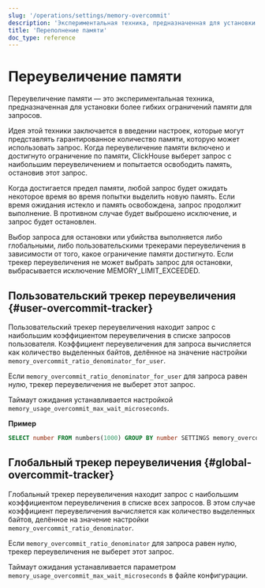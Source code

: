 ```yaml
---
slug: '/operations/settings/memory-overcommit'
description: 'Экспериментальная техника, предназначенная для установки более гибких'
title: 'Переполнение памяти'
doc_type: reference
---
```

# Переувеличение памяти

Переувеличение памяти — это экспериментальная техника, предназначенная для установки более гибких ограничений памяти для запросов.

Идея этой техники заключается в введении настроек, которые могут представлять гарантированное количество памяти, которую может использовать запрос. Когда переувеличение памяти включено и достигнуто ограничение по памяти, ClickHouse выберет запрос с наибольшим переувеличением и попытается освободить память, остановив этот запрос.

Когда достигается предел памяти, любой запрос будет ожидать некоторое время во время попытки выделить новую память. Если время ожидания истекло и память освобождена, запрос продолжит выполнение. В противном случае будет выброшено исключение, и запрос будет остановлен.

Выбор запроса для остановки или убийства выполняется либо глобальными, либо пользовательскими трекерами переувеличения в зависимости от того, какое ограничение памяти достигнуто. Если трекер переувеличения не может выбрать запрос для остановки, выбрасывается исключение MEMORY_LIMIT_EXCEEDED.

## Пользовательский трекер переувеличения {#user-overcommit-tracker}

Пользовательский трекер переувеличения находит запрос с наибольшим коэффициентом переувеличения в списке запросов пользователя. Коэффициент переувеличения для запроса вычисляется как количество выделенных байтов, делённое на значение настройки `memory_overcommit_ratio_denominator_for_user`.

Если `memory_overcommit_ratio_denominator_for_user` для запроса равен нулю, трекер переувеличения не выберет этот запрос.

Таймаут ожидания устанавливается настройкой `memory_usage_overcommit_max_wait_microseconds`.

**Пример**

```sql
SELECT number FROM numbers(1000) GROUP BY number SETTINGS memory_overcommit_ratio_denominator_for_user=4000, memory_usage_overcommit_max_wait_microseconds=500
```

## Глобальный трекер переувеличения {#global-overcommit-tracker}

Глобальный трекер переувеличения находит запрос с наибольшим коэффициентом переувеличения в списке всех запросов. В этом случае коэффициент переувеличения вычисляется как количество выделенных байтов, делённое на значение настройки `memory_overcommit_ratio_denominator`.

Если `memory_overcommit_ratio_denominator` для запроса равен нулю, трекер переувеличения не выберет этот запрос.

Таймаут ожидания устанавливается параметром `memory_usage_overcommit_max_wait_microseconds` в файле конфигурации.
